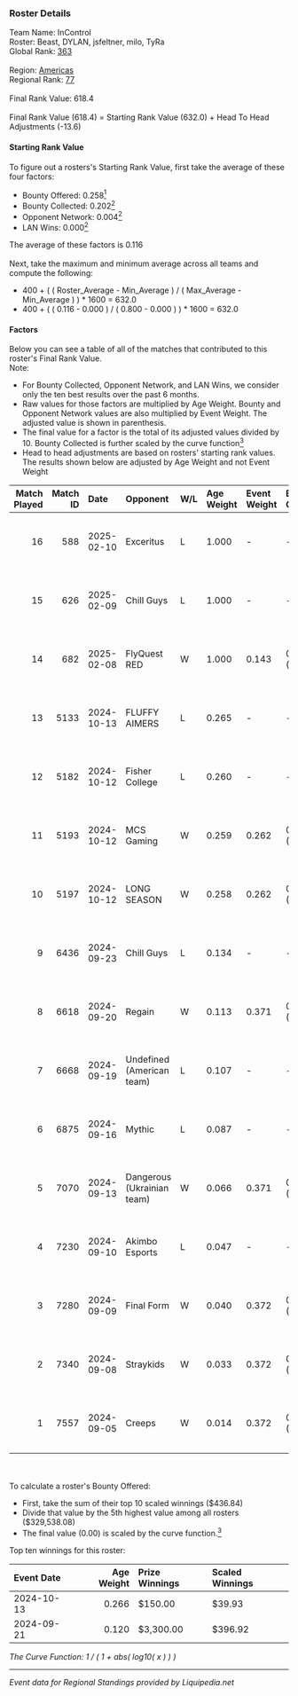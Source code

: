 ### Roster Details<br />
Team Name: InControl<br />
Roster: Beast, DYLAN, jsfeltner, milo, TyRa<br />
Global Rank: [363](../standings_global.md)<br />
<br />
Region: [Americas]( ../standings_americas.md)<br />
Regional Rank: [77]( ../standings_americas.md)<br />
<br />
Final Rank Value:  618.4<br />
<br />
Final Rank Value (618.4) = Starting Rank Value (632.0) + Head To Head Adjustments (-13.6)<br />

#### Starting Rank Value<br />
To figure out a rosters's Starting Rank Value, first take the average of these four factors:<br />
- Bounty Offered: 0.258[<sup>1</sup>](#table2)
- Bounty Collected: 0.202[<sup>2</sup>](#table1)
- Opponent Network: 0.004[<sup>2</sup>](#table1)
- LAN Wins: 0.000[<sup>2</sup>](#table1)

The average of these factors is 0.116<br />
<br />
Next, take the maximum and minimum average across all teams and compute the following:<br />
- 400 + ( ( Roster_Average - Min_Average ) / ( Max_Average - Min_Average ) ) * 1600 = 632.0
- 400 + ( ( 0.116 - 0.000 ) / ( 0.800 - 0.000 ) ) * 1600 = 632.0


#### Factors<br />
Below you can see a table of all of the matches that contributed to this roster's Final Rank Value.<br />
Note:<br />

- For Bounty Collected, Opponent Network, and LAN Wins, we consider only the ten best results over the past 6 months.
- Raw values for those factors are multiplied by Age Weight. Bounty and Opponent Network values are also multiplied by Event Weight. The adjusted value is shown in parenthesis.
- The final value for a factor is the total of its adjusted values divided by 10. Bounty Collected is further scaled by the curve function[<sup>3</sup>](#curveFunction)
- Head to head adjustments are based on rosters' starting rank values. The results shown below are adjusted by Age Weight and not Event Weight
<span id="table1"></span><br />


| Match Played | Match ID | Date       | Opponent                   | W/L | Age Weight | Event Weight | Bounty Collected | Opponent Network | LAN Wins  | H2H Adj. | Roster                                |
| -: | -: | :- | :- | :- | :- | :- | :- | :- | :- | -: | :- |
|           16 |      588 | 2025-02-10 | Exceritus                  | L   | 1.000      | -            | -                | -                | -         |   -15.16 | Beast, DYLAN, jsfeltner, milo, TyRa   |
|           15 |      626 | 2025-02-09 | Chill Guys                 | L   | 1.000      | -            | -                | -                | -         |   -12.47 | Beast, DYLAN, jsfeltner, milo, TyRa   |
|           14 |      682 | 2025-02-08 | FlyQuest RED               | W   | 1.000      | 0.143        | 0.007 (0.001)    | 0.038 (0.005)    | 0 (0.000) |    16.24 | Beast, DYLAN, jsfeltner, milo, TyRa   |
|           13 |     5133 | 2024-10-13 | FLUFFY AIMERS              | L   | 0.265      | -            | -                | -                | -         |    -2.25 | Andrew, DYLAN, jsfeltner, mason, TyRa |
|           12 |     5182 | 2024-10-12 | Fisher College             | L   | 0.260      | -            | -                | -                | -         |    -2.59 | Andrew, DYLAN, jsfeltner, mason, TyRa |
|           11 |     5193 | 2024-10-12 | MCS Gaming                 | W   | 0.259      | 0.262        | 0.003 (0.000)    | 0.343 (0.023)    | 0 (0.000) |     4.38 | Andrew, DYLAN, jsfeltner, mason, TyRa |
|           10 |     5197 | 2024-10-12 | LONG SEASON                | W   | 0.258      | 0.262        | 0.000 (0.000)    | 0.000 (0.000)    | 0 (0.000) |     1.77 | Andrew, DYLAN, jsfeltner, mason, TyRa |
|            9 |     6436 | 2024-09-23 | Chill Guys                 | L   | 0.134      | -            | -                | -                | -         |    -1.89 | DYLAN, FIEND, jsfeltner, mason, TyRa  |
|            8 |     6618 | 2024-09-20 | Regain                     | W   | 0.113      | 0.371        | 0.000 (0.000)    | 0.155 (0.007)    | 0 (0.000) |     1.12 | DYLAN, FIEND, jsfeltner, mason, TyRa  |
|            7 |     6668 | 2024-09-19 | Undefined (American team)  | L   | 0.107      | -            | -                | -                | -         |    -1.72 | DYLAN, FIEND, jsfeltner, mason, TyRa  |
|            6 |     6875 | 2024-09-16 | Mythic                     | L   | 0.087      | -            | -                | -                | -         |    -1.84 | DYLAN, FIEND, jsfeltner, mason, TyRa  |
|            5 |     7070 | 2024-09-13 | Dangerous (Ukrainian team) | W   | 0.066      | 0.371        | 0.000 (0.000)    | 0.000 (0.000)    | 0 (0.000) |     0.45 | DYLAN, FIEND, jsfeltner, mason, TyRa  |
|            4 |     7230 | 2024-09-10 | Akimbo Esports             | L   | 0.047      | -            | -                | -                | -         |    -0.71 | DYLAN, FIEND, jsfeltner, mason, TyRa  |
|            3 |     7280 | 2024-09-09 | Final Form                 | W   | 0.040      | 0.372        | 0.001 (0.000)    | 0.073 (0.001)    | 0 (0.000) |     0.60 | DYLAN, FIEND, jsfeltner, mason, TyRa  |
|            2 |     7340 | 2024-09-08 | Straykids                  | W   | 0.033      | 0.372        | 0.000 (0.000)    | 0.003 (0.000)    | 0 (0.000) |     0.35 | DYLAN, FIEND, jsfeltner, mason, TyRa  |
|            1 |     7557 | 2024-09-05 | Creeps                     | W   | 0.014      | 0.372        | 0.000 (0.000)    | 0.001 (0.000)    | 0 (0.000) |     0.09 | DYLAN, FIEND, jsfeltner, mason, TyRa  |

<br />
<span id="table2"></span><br />
To calculate a roster's Bounty Offered:<br />

- First, take the sum of their top 10 scaled winnings ($436.84)
- Divide that value by the 5th highest value among all rosters ($329,538.08)
- The final value (0.00) is scaled by the curve function.[<sup>3</sup>](#curveFunction)

Top ten winnings for this roster:<br />

| Event Date | Age Weight | Prize Winnings | Scaled Winnings |
| :- | -: | :- | :- |
| 2024-10-13 |      0.266 | $150.00        | $39.93          |
| 2024-09-21 |      0.120 | $3,300.00      | $396.92         |


<span id="curveFunction"></span>_The Curve Function: 1 / ( 1 + abs( log10( x ) ) )_<br />

---
_Event data for Regional Standings provided by Liquipedia.net_<br />
